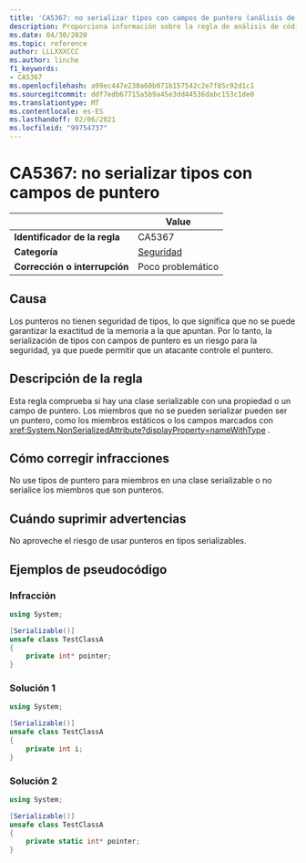 ```yaml
---
title: 'CA5367: no serializar tipos con campos de puntero (análisis de código)'
description: Proporciona información sobre la regla de análisis de código CA5367, incluidas las causas, cómo corregir las infracciones y cuándo suprimirlas.
ms.date: 04/30/2020
ms.topic: reference
author: LLLXXXCCC
ms.author: linche
f1_keywords:
- CA5367
ms.openlocfilehash: a99ec447e230a60b071b157542c2e7f85c92d1c1
ms.sourcegitcommit: ddf7edb67715a5b9a45e3dd44536dabc153c1de0
ms.translationtype: MT
ms.contentlocale: es-ES
ms.lasthandoff: 02/06/2021
ms.locfileid: "99754737"
---
```

# <a name="ca5367-do-not-serialize-types-with-pointer-fields"></a>CA5367: no serializar tipos con campos de puntero

| | Value |
|-|-|
| **Identificador de la regla** |CA5367|
| **Categoría** |[Seguridad](security-warnings.md)|
| **Corrección o interrupción** |Poco problemático|

## <a name="cause"></a>Causa

Los punteros no tienen seguridad de tipos, lo que significa que no se puede garantizar la exactitud de la memoria a la que apuntan. Por lo tanto, la serialización de tipos con campos de puntero es un riesgo para la seguridad, ya que puede permitir que un atacante controle el puntero.

## <a name="rule-description"></a>Descripción de la regla

Esta regla comprueba si hay una clase serializable con una propiedad o un campo de puntero. Los miembros que no se pueden serializar pueden ser un puntero, como los miembros estáticos o los campos marcados con <xref:System.NonSerializedAttribute?displayProperty=nameWithType> .

## <a name="how-to-fix-violations"></a>Cómo corregir infracciones

No use tipos de puntero para miembros en una clase serializable o no serialice los miembros que son punteros.

## <a name="when-to-suppress-warnings"></a>Cuándo suprimir advertencias

No aproveche el riesgo de usar punteros en tipos serializables.

## <a name="pseudo-code-examples"></a>Ejemplos de pseudocódigo

### <a name="violation"></a>Infracción

```csharp
using System;

[Serializable()]
unsafe class TestClassA
{
    private int* pointer;
}
```

### <a name="solution-1"></a>Solución 1

```csharp
using System;

[Serializable()]
unsafe class TestClassA
{
    private int i;
}
```

### <a name="solution-2"></a>Solución 2

```csharp
using System;

[Serializable()]
unsafe class TestClassA
{
    private static int* pointer;
}
```
